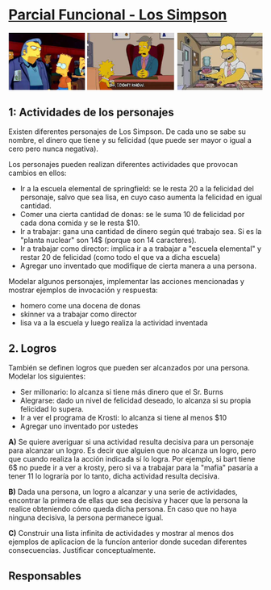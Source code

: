 # [Parcial Funcional - Los Simpson](https://docs.google.com/document/d/1fIdfbyhyio8K2Wx9GaEZZ5cjU8P1rY8ZzdO2p4SP4OE/edit)

![Tres imagenes de Los Simpsons](ImagenSipmsons.png)

## 1: Actividades de los personajes
Existen diferentes personajes de Los Simpson. De cada uno se sabe su nombre, el dinero que tiene y su felicidad (que puede ser mayor o igual a cero pero nunca negativa). 

Los personajes pueden realizan diferentes actividades que provocan cambios en ellos: 
+ Ir a la escuela elemental de springfield: se le resta 20 a la felicidad del personaje, salvo que sea lisa, en cuyo caso aumenta la felicidad en igual cantidad.
+ Comer una cierta cantidad de donas: se le suma 10 de felicidad por cada dona comida y se le resta $10.
+ Ir a trabajar: gana una cantidad de dinero según qué trabajo sea. Si es la "planta nuclear" son 14$ (porque son 14 caracteres).
+ Ir a trabajar como director: implica ir a a trabajar a "escuela elemental" y restar 20 de felicidad (como todo el que va a dicha escuela) 
+ Agregar uno inventado que modifique de cierta manera a una persona.

Modelar algunos personajes, implementar las acciones mencionadas y mostrar ejemplos de invocación y respuesta:
+ homero come una docena de donas
+ skinner va a trabajar como director
+ lisa va a la escuela y luego realiza la actividad inventada

## 2. Logros
También se definen logros que pueden ser alcanzados por una persona. Modelar los siguientes:
+ Ser millonario: lo alcanza  si tiene más dinero que el Sr. Burns 
+ Alegrarse: dado un nivel de felicidad deseado, lo alcanza si su propia felicidad lo supera.
+ Ir a ver el programa de Krosti: lo  alcanza si tiene al menos $10
+ Agregar uno inventado por ustedes

**A)** Se quiere averiguar si una actividad resulta decisiva para un personaje para alcanzar un logro. Es decir que alguien que no alcanza un logro, pero que cuando realiza la acción indicada sí lo logra.  Por ejemplo, si bart tiene 6$ no puede ir a ver a krosty, pero si va a trabajar para la "mafia" pasaría a tener 11 lo lograría por lo tanto, dicha actividad resulta decisiva.

**B)** Dada una persona, un logro a alcanzar y una serie de actividades, encontrar la primera de ellas que sea decisiva y hacer que la persona la realice obteniendo cómo queda dicha persona. En caso que no haya ninguna decisiva, la persona permanece igual. 

**C)** Construir una lista infinita de actividades y mostrar al menos dos ejemplos de aplicacion de la funcíon anterior donde sucedan diferentes consecuencias. Justificar conceptualmente. 





## Responsables
